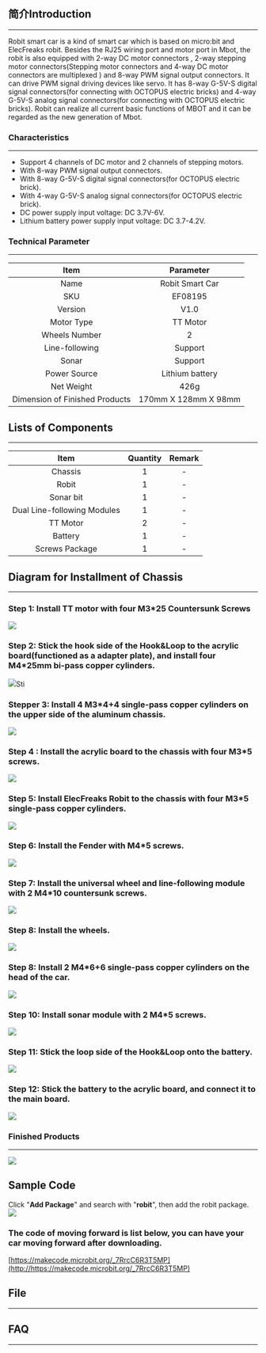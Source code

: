 ## 简介Introduction  
---
Robit smart car is a kind of smart car which is based on micro:bit and ElecFreaks robit. Besides the RJ25 wiring port and  motor port in Mbot, the robit is also equipped with  2-way DC motor connectors , 2-way stepping motor connectors(Stepping motor connectors and 4-way DC motor connectors are multiplexed ) and 8-way PWM signal output connectors.  It can drive PWM signal driving devices like servo. It has 8-way G-5V-S digital signal connectors(for connecting with OCTOPUS electric bricks) and 4-way G-5V-S analog signal connectors(for connecting with OCTOPUS electric bricks). Robit can realize all current basic functions of MBOT and it can be regarded as the new generation of Mbot.


### Characteristics
---
- Support 4 channels of DC motor and 2 channels of stepping motors.
- With 8-way PWM signal output connectors.
- With 8-way G-5V-S digital signal connectors(for OCTOPUS electric brick).
- With 4-way G-5V-S analog signal connectors(for OCTOPUS electric brick).
- DC power supply input voltage: DC 3.7V-6V.
- Lithium battery power supply input voltage: DC 3.7-4.2V.

###  Technical Parameter
---
Item |Parameter 
:-:|:-:
Name|Robit Smart Car
SKU|EF08195
Version|V1.0
Motor Type|TT Motor
Wheels Number|2 
Line-following|Support
Sonar|Support
Power Source|Lithium battery
Net Weight|426g
Dimension of Finished Products|170mm X 128mm X 98mm

## Lists of Components
---
Item |Quantity |Remark
:-:|:-:|:-:
Chassis|1|-
Robit|1|-
Sonar bit|1|-
Dual Line-following Modules|1|-
TT Motor|2|-
Battery|1|-
Screws Package|1|-

## Diagram for Installment of Chassis
---
### Step 1: Install TT motor with four M3*25 Countersunk Screws
![](https://i.imgur.com/yweM9T8.png)
###  Step 2:  Stick the hook side of the Hook&Loop to the acrylic board(functioned as a adapter plate), and install four M4*25mm bi-pass copper cylinders.

![](https://i.imgur.com/wlgwNXu.png)Sti
### Stepper 3: Install 4  M3*4+4 single-pass copper cylinders on the upper side of the aluminum chassis. 
![](https://i.imgur.com/ghi03Ap.png)
### Step 4 : Install the acrylic board to the chassis with four M3*5 screws.
![](https://i.imgur.com/w6D31ms.png)
###  Step 5: Install ElecFreaks Robit to the chassis with four M3*5 single-pass copper cylinders.
![](https://i.imgur.com/4ROwWmg.png)
### Step 6: Install the Fender with M4*5 screws.   
![](https://i.imgur.com/PPyPQIn.png)
###  Step 7: Install the universal wheel and line-following module with 2 M4*10 countersunk screws. 
![](https://i.imgur.com/zFlq1nN.png)
###  Step 8: Install the wheels.
![](https://i.imgur.com/eIOnViI.png)
###  Step 8: Install 2 M4*6+6 single-pass copper cylinders on the head of the car.
![](https://i.imgur.com/fBADAKU.png)
###  Step 10: Install sonar module with 2 M4*5 screws.
![](https://i.imgur.com/6lgAijx.png)
### Step 11: Stick the loop side of the Hook&Loop onto the battery.
![](https://i.imgur.com/2hsp2W2.png)
### Step 12: Stick the battery to the acrylic board, and connect it to the main board.
![](https://i.imgur.com/6hP4TwR.png)


### Finished Products
---
![](https://i.imgur.com/IHYlExf.png)

## Sample Code
Click "**Add Package**" and  search with "**robit**", then add the robit package.
![](https://i.imgur.com/u1nc7NF.png)
### The code of moving forward is list below, you can have your car moving forward after downloading.
[https://makecode.microbit.org/_7RrcC6R3T5MP](http://https://makecode.microbit.org/_7RrcC6R3T5MP)


## File
---


## FAQ
---
